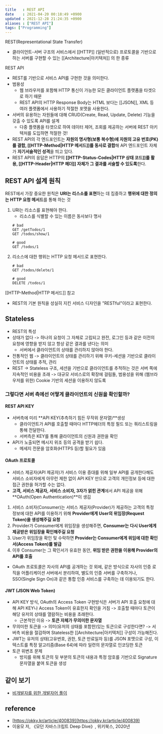 ```yaml
---
title   : REST API
date    : 2021-04-20 00:18:49 +0900
updated : 2021-12-28 21:24:35 +0900
aliases : ["REST API"]
tags: ["Programming"]
---
```


REST(Representational State Transfer)  
- 클라이언트-서버 구조의 서비스에서 [[HTTP]] (일반적으로) 프로토콜을 기반으로 하는 서버를 구현할 수 있는 [[Architecture|아키텍처]] 의 한 종류 

REST API
- REST를 기반으로 서비스 API를 구현한 것을 의미한다.
- 범용성 
  - 웹 브라우저를 포함해 HTTP 통신이 가능한 모든 클라이언트 플랫폼을 타겟으로 하기 때문  
  - REST API의 HTTP Response Body는 HTML 보다는 [[JSON]], XML 등 여러 플랫폼에서 사용하기 적절한 포맷을 사용한다.  
- 서버의 유용하는 자원들에 대해 CRUD(Create, Read, Update, Delete) 기능을 갖출 수 있도록 API를 설계  
  - 다중 플랫폼을 타겟으로 하여 데이터 제어, 조회를 제공하는 서버에 REST 아키텍처를 도입하면 적절한 것! 
- REST API의 각 엔드포인트는 **자원의 명사형(보통 복수형)에 자원의 고유 번호(PK)를 결합, [[HTTP-Method|HTTP 메서드]]를 동사로 결합**해 API 엔드포인트 자체가 **자기서술적인 성격**을 띄고 있다.
- REST API의 응답은 HTTP의 **[[HTTP-Status-Codes|HTTP 상태 코드]]를 활용, [[HTTP-Header|HTTP 헤더]] 자체가 그 결과를 서술할 수 있도록**한다.  


## REST API 설계 원칙
REST에서 가장 중요한 원칙은 **URI는 리스소를 표현**하는 데 집중하고 **행위에 대한 정의는 HTTP 요청 메서드**를 통해 하는 것 
1. URI는 리소스를 표현해야 한다.
	- 리소스를 식별할 수 있는 이름은 동사보다 명사 
	```
	# bad
	GET /getTodos/1
	GET /todos/show/1
	
	# good
	GET /todos/1
	```
2. 리소스에 대한 행위는 HTTP 요청 메서드로 표현한다. 
	```
	# bad
	GET /todos/delete/1
	
	# good
	DELETE /todos/1
	```
	
[[HTTP-Method|HTTP 메서드]] 참고
- REST의 기본 원칙을 성실히 지킨 서비스 디자인을 "RESTful"이라고 표현한다.

## Stateless 
- REST의 특성 
- 상태가 없다 -> 하나의 요청이 그 자체로 고립되고 완전, 로그인 등과 같은 이전의 요청에 영향을 받지 않고 항상 같은 결과를 낸다는 의미  
	- 서버에서 클라이언트의 상태를 관리하지 않아야 한다.  
- 전통적인 웹 -> 클라이언트의 상태를 관리하기 위해 쿠키-세션을 기반으로 클라이언트의 상태를 추적, 관리  
- REST -> Stateless 구조, 세션을 기반으로 클라이언트를 추적하는 것은 서버 쪽에 지속적인 비용을 초래 -> 대규모 서비스로의 확장에 걸림돌, 범용성을 위해 (웹브라우저를 위한) Cookie 기반의 세션을 이용하지 않도록

### 그렇다면 서버 측에선 어떻게 클라이언트의 신원을 확인할까? 
#### REST API KEY 
- 서버측에 미리 **API KEY(추측하기 힘든 무작위 문자열)**생성
	- 클라이언트가 API를 호출할 때마다 HTTP헤더의 특정 필드 또는 쿼리스트링을 통해 전달한다.  
	- 서버측은 KEY를 통해 클라이언트의 신원과 권한을 확인 
- API가 노출되면 메시지 위조 등의 공격을 받기 쉽다. 
	- 메세지 전문을 암호화(HTTPS 등)할 필요가 있음 

#### OAuth 프로토콜 
- 서비스 제공자(API 제공자)가 서비스 이용 증대를 위해 일부 API를 공개한다해도 서비스 소비자에게 아무런 제한 없이 API KEY 만으로 고객의 개인정보 등에 대한 접근 권한을 허가할 수는 없다.  
- **고객, 서비스 제공자, 서비스 소비자, 3자가 얽힌 관계**에서 API 제공을 위해 **OAuth(Open Authentication)**이 생김 

1. 서비스 소비자(Consumer)는 서비스 제공자(Provider)가 제공하는 고객의 특정 정보에 대한 API를 이용하기 위해 **Provider에게 User의 위임장(Request Token)을 생성해주길 요청**
2. Provider가 Consumer에게 위임장을 생성해주면, **Consumer는 다시 User에게 제공받은 위임장을 확인해주길 요청**
3. User가 위임장을 확인 및 수락하면 **Provider는 Consumer에게 위임에 대한 확인서(Access Token)를 발급**
4. 이후 Consumer는 그 확인서가 유효한 동안, **위임  받은 권한을 이용해 Provider의 API를 호출**

- OAuth 프로토콜은 자사의 API를 공개하는 것 외에, 같은 방식으로 자사의 인증 로직을 어플리케이션 서버에서 분리하여, 별도의 인증 서버를 구축하거나, SSO(Single Sign On)과 같은 통합 인증 서비스를 구축하는 데 이용되기도 한다. 

#### JWT (JSON Web Token)  
- API KEY 방식, OAuth의 Access Token 구현방식은 서버가 API 호출 요청에 대해 API KEY나 Access Token이 유효한지 확인을 거침 -> 호출할 때마다 토큰이 해당 유저의 상태를 열람하는 비용을 초래한다.   
	- 근본적인 이유 -> **토큰 자체가 무의미한 문자열**  
- 무의미한 토큰을 -> 의미(유저의 상태를 포함한)있는 토큰으로 구성한다면? -> 서버측 비용을 절감하며 Stateless한 [[Architecture|아키텍처]] 구성이 가능해진다. 
- JWT는 유저의 상태(고유번호, 권한, 토큰 만료일자 등)를 JSON 포맷으로 구성, 이 텍스트를 특정 알고리즘(Base 64)에 따라 일련의 문자열로 인코딩한 토큰 
- 토큰 위변조 문제
	- 방지를 위해 토큰의 뒷 부분의 토큰의 내용과 특정 암호를 기반으로 Signature 문자열을 붙여 토큰을 생성 

## 같이 보기
- [비개발자를 위한 개발자어 풀이](https://ppss.kr/archives/76995)  
	

## reference 
- [https://okky.kr/article/400839](https://okky.kr/article/400839)
- 이웅모 저, 《모던 자바스크립트 Deep Dive》, 위키북스, 2020년
